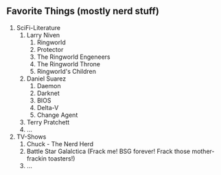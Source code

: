 ## Favorite Things (mostly nerd stuff)

1. SciFi-Literature
   1. Larry Niven
      1. Ringworld
      2. Protector
      3. The Ringworld Engeneers
      4. The Ringworld Throne
      5. Ringworld's Children 
   2. Daniel Suarez
      1. Daemon
      2. Darknet
      3. BIOS
      4. Delta-V
      5. Change Agent
   3. Terry Pratchett
   4. ...
3. TV-Shows 
   1. Chuck - The Nerd Herd 
   2. Battle Star Galalctica (Frack me! BSG forever! Frack those mother-frackin toasters!) 
   3. ...
